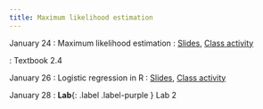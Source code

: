 ```yaml
---
title: Maximum likelihood estimation
---
```


January 24
: Maximum likelihood estimation
  : [Slides](https://sta279-s22.github.io/slides/lecture_6.html), [Class activity](https://sta279-s22.github.io/class_activities/ca_lecture_6.html)
  
: Textbook 2.4

January 26
: Logistic regression in R
  : [Slides](https://sta279-s22.github.io/slides/lecture_7.html), [Class activity](https://sta279-s22.github.io/class_activities/ca_lecture_7.html)

January 28
: **Lab**{: .label .label-purple } Lab 2